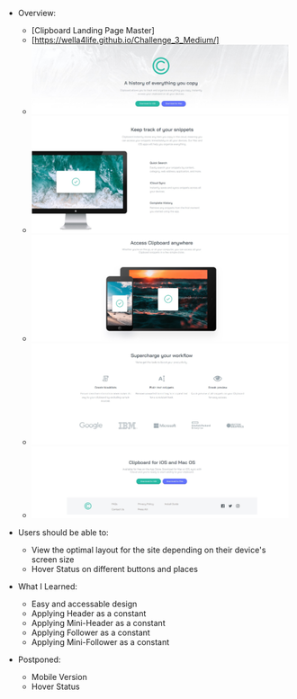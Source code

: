 - Overview:
  - [Clipboard Landing Page Master]
  - [https://wella4life.github.io/Challenge_3_Medium/]
  - ![](images/Finished-Desktop-1.jpg)
  - ![](images/Finished-Desktop-2.jpg)
  - ![](images/Finished-Desktop-3.jpg)
  - ![](images/Finished-Desktop-4.jpg)
  - ![](images/Finished-Desktop-5.jpg)

 - Users should be able to:
   - View the optimal layout for the site depending on their device's screen size
   - Hover Status on different buttons and places

 - What I Learned:
   - Easy and accessable design
   - Applying Header as a constant
   - Applying Mini-Header as a constant
   - Applying Follower as a constant
   - Applying Mini-Follower as a constant
 
 - Postponed:
   - Mobile Version
   - Hover Status

